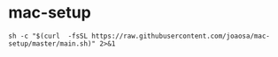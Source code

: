 # mac-setup

`sh -c "$(curl  -fsSL https://raw.githubusercontent.com/joaosa/mac-setup/master/main.sh)" 2>&1`
